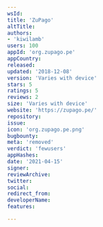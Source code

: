 ```yaml
---
wsId: 
title: 'ZuPago'
altTitle: 
authors:
- 'kiwilamb'
users: 100
appId: 'org.zupago.pe'
appCountry: 
released: 
updated: '2018-12-08'
version: 'Varies with device'
stars: 5
ratings: 5
reviews: 2
size: 'Varies with device'
website: 'https://zupago.pe/'
repository: 
issue: 
icon: 'org.zupago.pe.png'
bugbounty: 
meta: 'removed'
verdict: 'fewusers'
appHashes: 
date: '2021-04-15'
signer: 
reviewArchive: 
twitter: 
social: 
redirect_from: 
developerName: 
features: 

---
```


